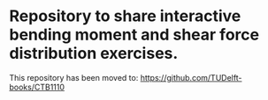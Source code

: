 # Repository to share interactive bending moment and shear force distribution exercises.

This repository has been moved to: https://github.com/TUDelft-books/CTB1110
